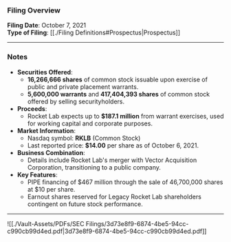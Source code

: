 ### Filing Overview

**Filing Date**: October 7, 2021  
**Type of Filing**: [[./Filing Definitions#Prospectus|Prospectus]]

---
### Notes

- **Securities Offered**:
    - **16,266,666 shares** of common stock issuable upon exercise of public and private placement warrants.
    - **5,600,000 warrants** and **417,404,393 shares** of common stock offered by selling securityholders.
- **Proceeds**:
    - Rocket Lab expects up to **$187.1 million** from warrant exercises, used for working capital and corporate purposes.
- **Market Information**:
    - Nasdaq symbol: **RKLB** (Common Stock)
    - Last reported price: **$14.00** per share as of October 6, 2021.
- **Business Combination**:
    - Details include Rocket Lab's merger with Vector Acquisition Corporation, transitioning to a public company.
- **Key Features**:
    - PIPE financing of $467 million through the sale of 46,700,000 shares at $10 per share.
    - Earnout shares reserved for Legacy Rocket Lab shareholders contingent on future stock performance.

---

![[./Vault-Assets/PDFs/SEC Filings/3d73e8f9-6874-4be5-94cc-c990cb99d4ed.pdf|3d73e8f9-6874-4be5-94cc-c990cb99d4ed.pdf]]